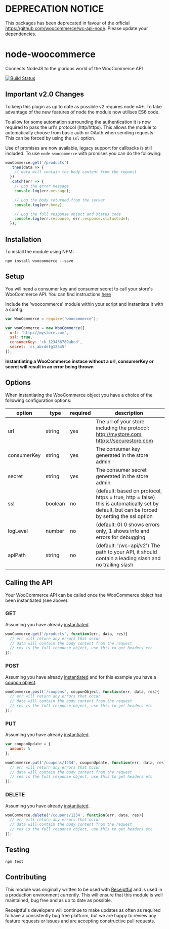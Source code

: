 # DEPRECATION NOTICE
This packages has been deprecated in favour of the official https://github.com/woocommerce/wc-api-node. Please update your dependencies.

# node-woocommerce
Connects NodeJS to the glorious world of the WooCommerce API

[![Build Status](https://travis-ci.org/Receiptful/node-woocommerce.svg?branch=master)](https://travis-ci.org/Receiptful/node-woocommerce)

## Important v2.0 Changes

To keep this plugin as up to date as possible v2 requires node v4+. To take advantage of the new features of node the module now utilises ES6 code.

To allow for some automation surrounding the authentication it is now required to pass the url's protocol (http/https). This allows the module to automatically choose from basic auth or OAuth when sending requests. This can be forced by using the `ssl` option.

Use of promises are now available, legacy support for callbacks is still included. To use `node-woocommerce` with promises you can do the following:
```javascript
wooCommerce.get('/products')
  .then(data => {
    // data will contain the body content from the request
  })
  .catch(err => {
    // Log the error message
    console.log(err.message);

    // Log the body returned from the server
    console.log(err.body);

    // Log the full response object and status code
    console.log(err.response, err.response.statusCode);
  });
```

## Installation

To install the module using NPM:

```
npm install woocommerce --save
```

## Setup

You will need a consumer key and consumer secret to call your store's WooCommerce API. You can find instructions [here](http://docs.woothemes.com/document/woocommerce-rest-api/)

Include the 'woocommerce' module within your script and instantiate it with a config:

```javascript
var WooCommerce = require('woocommerce');

var wooCommerce = new WooCommerce({
  url: 'http://mystore.com',
  ssl: true,
  consumerKey: 'ck_123456789abcd',
  secret: 'cs_abcdefg12345'
});
```

**Instantiating a WooCommerce instace without a url, consumerKey or secret will result in an error being thrown**

## Options

When instantiating the WooCommerce object you have a choice of the following configuration options:

| option      | type    | required | description                                                                                                                         |
|-------------|---------|----------|-------------------------------------------------------------------------------------------------------------------------------------|
| url         | string  | yes      | The url of your store including the protocol: http://mystore.com, https://securestore.com                                                                       |
| consumerKey | string  | yes      | The consumer key generated in the store admin                                                                                       |
| secret      | string  | yes      | The consumer secret generated in the store admin                                                                                    |
| ssl         | boolean | no       | (default: based on protocol, https = true, http = false) this is automatically set by default, but can be forced by setting the ssl option                                                               |
| logLevel    | number  | no       | (default: 0) 0 shows errors only, 1 shows info and errors for debugging                                                             |
| apiPath     | string  | no       | (default: '/wc-api/v2') The path to your API, it should contain a leading slash and no trailing slash                               |

## Calling the API

Your WooCommerce API can be called once the WooCommerce object has been instantiated (see above).

### GET

Assuming you have already [instantiated](#setup).

```javascript
wooCommerce.get('/products', function(err, data, res){
  // err will return any errors that occur
  // data will contain the body content from the request
  // res is the full response object, use this to get headers etc
});
```

### POST

Assuming you have already [instantiated](#setup) and for this example you have a [coupon object](http://woothemes.github.io/woocommerce-rest-api-docs/#create-a-coupon).

```javascript
wooCommerce.post('/coupons', couponObject, function(err, data, res){
  // err will return any errors that occur
  // data will contain the body content from the request
  // res is the full response object, use this to get headers etc
});
```

### PUT

Assuming you have already [instantiated](#setup).

```javascript
var couponUpdate = {
  amount: 5
};

wooCommerce.put('/coupons/1234', couponUpdate, function(err, data, res){
  // err will return any errors that occur
  // data will contain the body content from the request
  // res is the full response object, use this to get headers etc
});
```

### DELETE

Assuming you have already [instantiated](#setup).

```javascript
wooCommerce.delete('/coupons/1234', function(err, data, res){
  // err will return any errors that occur
  // data will contain the body content from the request
  // res is the full response object, use this to get headers etc
});
```

## Testing

```
npm test
```

## Contributing

This module was originally written to be used with [Receiptful](https://receiptful.com) and is used in a production environment currently. This will ensure that this module is well maintained, bug free and as up to date as possible.

Receiptful's developers will continue to make updates as often as required to have a consistently bug free platform, but we are happy to review any feature requests or issues and are accepting constructive pull requests.
